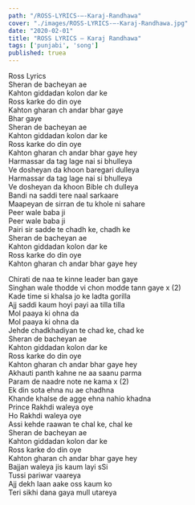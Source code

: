 ```yaml
---
path: "/ROSS-LYRICS-–-Karaj-Randhawa"
cover: "./images/ROSS-LYRICS-–-Karaj-Randhawa.jpg"
date: "2020-02-01"
title: "ROSS LYRICS – Karaj Randhawa"
tags: ['punjabi', 'song']
published: truea
---
```

  
Ross Lyrics  
Sheran de bacheyan ae  
Kahton giddadan kolon dar ke  
Ross karke do din oye  
Kahton gharan ch andar bhar gaye  
Bhar gaye  
Sheran de bacheyan ae  
Kahton giddadan kolon dar ke  
Ross karke do din oye  
Kahton gharan ch andar bhar gaye hey  
Harmassar da tag lage nai si bhulleya  
Ve dosheyan da khoon baregari dulleya  
Harmassar da tag lage nai si bhulleya  
Ve dosheyan da khoon Bible ch dulleya  
Bandi na saddi tere naal sarkaare  
Maapeyan de sirran de tu khole ni sahare  
Peer wale baba ji  
Peer wale baba ji  
Pairi sir sadde te chadh ke, chadh ke  
Sheran de bacheyan ae  
Kahton giddadan kolon dar ke  
Ross karke do din oye  
Kahton gharan ch andar bhar gaye hey  
  
  
  
  
  
  
Chirati de naa te kinne leader ban gaye  
Singhan wale thodde vi chon modde tann gaye x (2)  
Kade time si khalsa jo ke ladta gorilla  
Ajj saddi kaum hoyi payi aa tilla tilla  
Mol paaya ki ohna da  
Mol paaya ki ohna da  
Jehde chadkhadiyan te chad ke, chad ke  
Sheran de bacheyan ae  
Kahton giddadan kolon dar ke  
Ross karke do din oye  
Kahton gharan ch andar bhar gaye hey  
Akhauti panth kahne ne aa saanu parma  
Param de naadre note ne kama x (2)  
Ek din sota ehna nu ae chadhna  
Khande khalse de agge ehna nahio khadna  
Prince Rakhdi waleya oye  
Ho Rakhdi waleya oye  
Assi kehde raawan te chal ke, chal ke  
Sheran de bacheyan ae  
Kahton giddadan kolon dar ke  
Ross karke do din oye  
Kahton gharan ch andar bhar gaye hey  
Bajjan waleya jis kaum layi sSi  
Tussi pariwar vaareya  
Ajj dekh laan aake oss kaum ko  
Teri sikhi dana gaya mull utareya  
